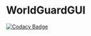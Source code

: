# WorldGuardGUI
[![Codacy Badge](https://api.codacy.com/project/badge/Grade/81aed3f688aa4863a536aad79edc9c9a)](https://app.codacy.com/gh/osmanfurkan115/WorldGuardGUI?utm_source=github.com&utm_medium=referral&utm_content=osmanfurkan115/WorldGuardGUI&utm_campaign=Badge_Grade_Settings)